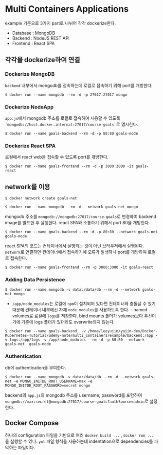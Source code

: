 # Multi Containers Applications
example 기준으로 3가지 part로 나뉘어 각각 dockerize한다.
- Database : MongoDB
- Backend : NodeJS REST API
- Frontend : React SPA

## 각각을 dockerize하여 연결

### Dockerize MongoDB
`backend` 내부에서 mongodb를 접속하는데 로컬로 접속하기 위해 port를 개방한다.  
```console
$ docker run --name mongodb --rm -d -p 27017:27017 mongo
```

### Dockerize NodeApp
`app.js`에서 mongodb 주소를 로컬로 접속하여 사용할 수 있도록 `  'mongodb://host.docker.internal:27017/course-goals'`로 명시한다.
```console
$ docker run --name goals-backend --rm -d -p 80:80 goals-node
```

### Dockerize React SPA
로컬에서 react web을 접속할 수 있도록 port를 개방한다.
```console
$ docker run --name goals-frontend --rm -d -p 3000:3000 -it goals-react
```

## network를 이용
```console
$ docker network create goals-net
```
```console
$ docker run --name mongodb --rm -d --network goals-net mongo
```
mongodb 주소를 `mongodb://mongodb:27017/course-goals`로 변경하여 backend image를 빌드한 후 실행한다.
react SPA와 소통하기 위해서 port 80을 개방한다.
```console
$ docker run --name goals-backend --rm -d -p 80:80 --network goals-net  goals-node
```
react SPA의 코드는 컨테이너에서 실행되는 것이 아닌 브라우저에서 실행된다. `network`로 연결하면 컨테이너에서 접속하기에 오류가 발생하니 port를 개방하여 로컬로 접속한다.
```console
$ docker run --name goals-frontend --rm -p 3000:3000 -it goals-react
```

### Adding Data Persistence
```console
$ docker run --name mongodb -v data:/data/db --rm -d --network goals-net mongo
```
- `/app/node_modules`는 로컬에 `npm`이 설치되어 있다면 컨테이너와 충돌날 수 있기 때문에 컨테이너 내부에선 자체 `node_modules`를 사용하도록 한다. - named volumes로 로컬에 `logs`를 저장한다. bind mounts 폴더가 volumes보다 우선이기에 기존에 logs 폴더가 있더라도 overwrite되지 않는다. 
```console
$ docker run --name goals-backend  -v /home/leeyujin/yujin-dev/Docker-Kubernetes-Tutorial/udemy-note/multi_containers/example/backend:/app -v logs:/app/logs -v /app/node_modules --rm -d -p 80:80 --network goals-net  goals-node
```

### Authentication 
db에 authentication을 부여한다. 
```console
$ docker run --name mongodb -v data:/data/db --rm -d --network goals-net -e MONGO_INITDB_ROOT_USERNAME=max -e MONGO_INITDB_ROOT_PASSWORD=secret mongo
```

backend의 `app.js`의 mongodb 주소를 username, password를 포함하여 `mongodb://max:secret@mongodb:27017/course-goals?authSource=admin`로 설정한다. 


## Docker Compose
하나의 configuration 파일을 기반으로 여러 `docker build ...` , `docker run ...` 을 실행할 수 있다.
`yml` 파일 형식을 사용하는데 indentation으로 dependencies를 파악하는 파일이다.
